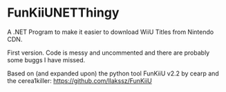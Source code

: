 # FunKiiUNETThingy
A .NET Program to make it easier to download WiiU Titles from Nintendo CDN.

First version. Code is messy and uncommented and there are probably some buggs I have missed.

Based on (and expanded upon) the python tool FunKiiU v2.2 by cearp and the cerea1killer:
https://github.com/llakssz/FunKiiU